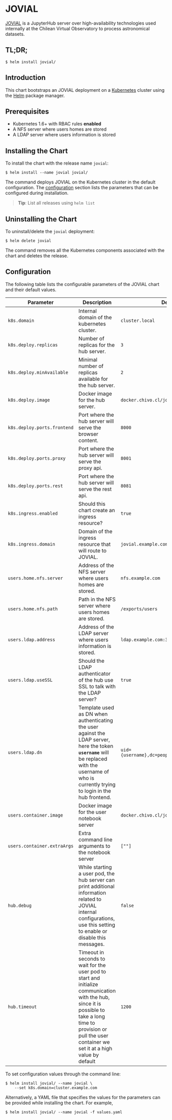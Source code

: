 # JOVIAL

[JOVIAL](https://github.com/ChileanVirtualObservatory/jovial.chivo.cl/) is a JupyterHub server over high-availability technologies used internally at the Chilean Virtual Observatory to process astronomical datasets.

## TL;DR;

```console
$ helm install jovial/
```

## Introduction

This chart bootstraps an JOVIAL deployment on a [Kubernetes](http://kubernetes.io) cluster using the [Helm](https://helm.sh) package manager.

## Prerequisites
  - Kubernetes 1.6+ with RBAC rules **enabled**
  - A NFS server where users homes are stored
  - A LDAP server where users information is stored

## Installing the Chart

To install the chart with the release name `jovial`:

```console
$ helm install --name jovial jovial/
```

The command deploys JOVIAL on the Kubernetes cluster in the default configuration. The [configuration](#configuration) section lists the parameters that can be configured during installation.

> **Tip**: List all releases using `helm list`

## Uninstalling the Chart

To uninstall/delete the `jovial` deployment:

```console
$ helm delete jovial
```

The command removes all the Kubernetes components associated with the chart and deletes the release.

## Configuration

The following table lists the configurable parameters of the JOVIAL chart and their default values.

Parameter | Description | Default
--- | --- | ----
`k8s.domain` | Internal domain of the kubernetes cluster. | `cluster.local`
`k8s.deploy.replicas` | Number of replicas for the hub server. | `3`
`k8s.deploy.minAvailable` | Minimal number of replicas available for the hub server. | `2`
`k8s.deploy.image` | Docker image for the hub server. | `docker.chivo.cl/jovial/hub:latest`
`k8s.deploy.ports.frontend` | Port where the hub server will serve the browser content. | `8000`
`k8s.deploy.ports.proxy` | Port where the hub server will serve the proxy api. | `8001`
`k8s.deploy.ports.rest` | Port where the hub server will serve the rest api. | `8081`
`k8s.ingress.enabled` | Should this chart create an ingress resource? | `true`
`k8s.ingress.domain` | Domain of the ingress resource that will route to JOVIAL. | `jovial.example.com`
`users.home.nfs.server` | Address of the NFS server where users homes are stored. | `nfs.example.com`
`users.home.nfs.path` | Path in the NFS server where users homes are stored. | `/exports/users`
`users.ldap.address` | Address of the LDAP server where users information is stored. | `ldap.example.com:389`
`users.ldap.useSSL` | Should the LDAP authenticator of the hub use SSL to talk with the LDAP server? | `true`
`users.ldap.dn` | Template used as DN when authenticating the user against the LDAP server, here the token **`username`** will be replaced with the username of who is currently trying to login in the hub frontend. | `uid={username},dc=people,dc=example,dc=com`
`users.container.image` | Docker image for the user notebook server | `docker.chivo.cl/jovial/user:latest`
`users.container.extraArgs` | Extra command line arguments to the notebook server | `[""]`
`hub.debug` | While starting a user pod, the hub server can print additional information related to JOVIAL internal configurations, use this setting to enable or disable this messages. | `false`
`hub.timeout` | Timeout in seconds to wait for the user pod to start and initialize communication with the hub, since it is possible to take a long time to provision or pull the user container we set it at a high value by default | `1200`

To set configuration values through the command line:

```console
$ helm install jovial/ --name jovial \
    --set k8s.domain=cluster.example.com
```

Alternatively, a YAML file that specifies the values for the parameters can be provided while installing the chart. For example,

```console
$ helm install jovial/ --name jovial -f values.yaml
```
